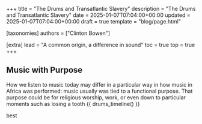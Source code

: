 +++
title = "The Drums and Transatlantic Slavery"
description = "The Drums and Transatlantic Slavery"
date = 2025-01-07T07:04:00+00:00
updated = 2025-01-07T07:04:00+00:00
draft = true
template = "blog/page.html"

[taxonomies]
authors = ["Clinton Bowen"]

[extra]
lead = "A common origin, a difference in sound"
toc = true
top = true
+++
## Music with Purpose

How we listen to music today may differ in a particular way in how music in Africa was performed: music usually was tied to a functional purpose.  That purpose could be for religious worship, work, or even down to particular moments such as losing a tooth
{{ drums_timeline() }}


best

